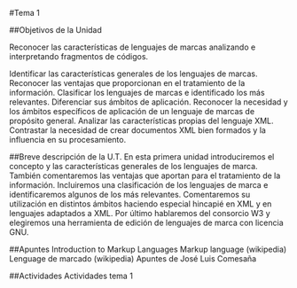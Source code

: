 #Tema 1

##Objetivos de la Unidad

Reconocer las características de lenguajes de marcas analizando e interpretando fragmentos de códigos.

Identificar las características generales de los lenguajes de marcas.
Reconocer las ventajas que proporcionan en el tratamiento de la información.
Clasificar los lenguajes de marcas e identificado los más relevantes.
Diferenciar sus ámbitos de aplicación.
Reconocer la necesidad y los ámbitos específicos de aplicación de un lenguaje de marcas de propósito general.
Analizar las características propias del lenguaje XML.
Contrastar la necesidad de crear documentos XML bien formados y la influencia en su procesamiento.

##Breve descripción de la U.T.
En esta primera unidad introduciremos el concepto y las características generales de los lenguajes de marca. También comentaremos las ventajas que aportan para el tratamiento de la información. Incluiremos una clasificación de los lenguajes de marca e identificaremos algunos de los más relevantes. Comentaremos su utilización en distintos ámbitos haciendo especial hincapié en XML y en lenguajes adaptados a XML. Por último hablaremos del consorcio W3 y elegiremos una herramienta de edición de lenguajes de marca con licencia GNU.

##Apuntes
Introduction to Markup Languages
Markup language (wikipedia)
Lenguage de marcado (wikipedia)
Apuntes de José Luis Comesaña

##Actividades
Actividades tema 1